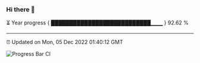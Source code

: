 ### Hi there 👋

⏳ Year progress { ███████████████████████████▁▁▁ } 92.62 %

---

⏰ Updated on Mon, 05 Dec 2022 01:40:12 GMT

![Progress Bar CI](https://github.com/ZhaoGui/ZhaoGui/workflows/Progress%20Bar%20CI/badge.svg)
